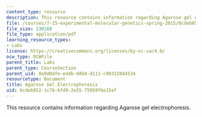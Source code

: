 ```yaml
---
content_type: resource
description: This resource contains information regarding Agarose gel electrophoresis.
file: /courses/7-15-experimental-molecular-genetics-spring-2015/8cdeb8521c76bfd92e5575959fbe15af_MIT7_15S15_Agarose.pdf
file_size: 230168
file_type: application/pdf
learning_resource_types:
- Labs
license: https://creativecommons.org/licenses/by-nc-sa/4.0/
ocw_type: OCWFile
parent_title: Labs
parent_type: CourseSection
parent_uid: 8a9d0dfe-ed4b-68b4-d111-c90332844534
resourcetype: Document
title: Agarose Gel Electrophoresis
uid: 8cdeb852-1c76-bfd9-2e55-75959fbe15af
---
```

This resource contains information regarding Agarose gel electrophoresis.